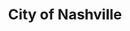 ---
title: City of Nashville
state: Tennessee
description: The data is supplied by the City of Nashville.
logo: https://upload.wikimedia.org/wikipedia/commons/thumb/3/3d/Seal_of_Nashville%2C_Tennessee.png/200px-Seal_of_Nashville%2C_Tennessee.png
---